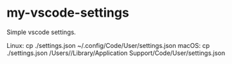 # my-vscode-settings
Simple vscode settings.

Linux: cp ./settings.json ~/.config/Code/User/settings.json
macOS: cp ./settings.json /Users/<user>/Library/Application Support/Code/User/settings.json
